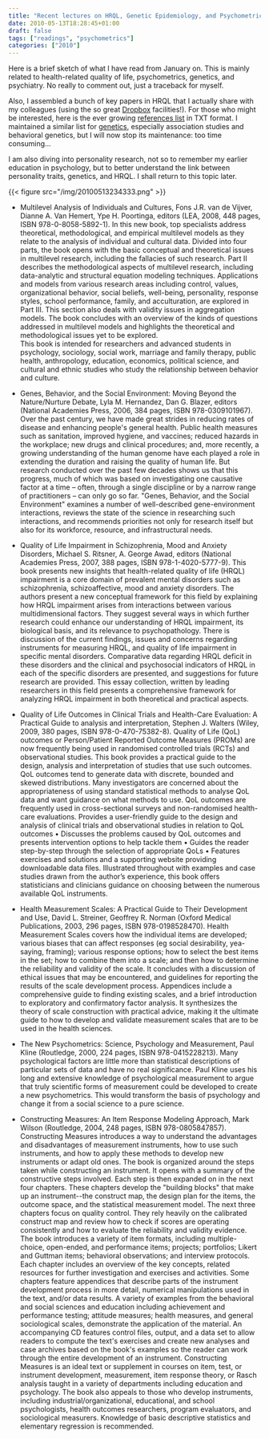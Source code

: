 ```yaml
---
title: "Recent lectures on HRQL, Genetic Epidemiology, and Psychometrics"
date: 2010-05-13T18:28:45+01:00
draft: false
tags: ["readings", "psychometrics"]
categories: ["2010"]
---
```


Here is a brief sketch of what I have read from January on. This is mainly related to health-related quality of life, psychometrics, genetics, and psychiatry. No really to comment out, just a traceback for myself.

Also, I assembled a bunch of key papers in HRQL that I actually share with my colleagues (using the so great [Dropbox][Dropbox] facilities!). For those who might be interested, here is the ever growing [references list][references list] in TXT format. I maintained a similar list for [genetics][genetics], especially association studies and behavioral genetics, but I will now stop its maintenance: too time consuming...

I am also diving into personality research, not so to remember my earlier education in psychology, but to better understand the link between personality traits, genetics, and HRQL. I shall return to this topic later.

{{< figure src="/img/20100513234333.png" >}}

- Multilevel Analysis of Individuals and Cultures, Fons J.R. van de Vijver, Dianne A. Van Hemert, Ype H. Poortinga, editors (LEA, 2008, 448 pages, ISBN 978-0-8058-5892-1).
In this new book, top specialists address theoretical, methodological, and empirical multilevel models as they relate to the analysis of individual and cultural data. Divided into four parts, the book opens with the basic conceptual and theoretical issues in multilevel research, including the fallacies of such research. Part II describes the methodological aspects of multilevel research, including data-analytic and structural equation modeling techniques. Applications and models from various research areas including control, values, organizational behavior, social beliefs, well-being, personality, response styles, school performance, family, and acculturation, are explored in Part III. This section also deals with validity issues in aggregation models. The book concludes with an overview of the kinds of questions addressed in multilevel models and highlights the theoretical and methodological issues yet to be explored.<br />
This book is intended for researchers and advanced students in psychology, sociology, social work, marriage and family therapy, public health, anthropology, education, economics, political science, and cultural and ethnic studies who study the relationship between behavior and culture.

- Genes, Behavior, and the Social Environment: Moving Beyond the Nature/Nurture Debate, Lyla M. Hernandez, Dan G. Blazer, editors (National Academies Press, 2006, 384 pages, ISBN 978-0309101967).
Over the past century, we have made great strides in reducing rates of disease and enhancing people's general health. Public health measures such as sanitation, improved hygiene, and vaccines; reduced hazards in the workplace; new drugs and clinical procedures; and, more recently, a growing understanding of the human genome have each played a role in extending the duration and raising the quality of human life. But research conducted over the past few decades shows us that this progress, much of which was based on investigating one causative factor at a time – often, through a single discipline or by a narrow range of practitioners – can only go so far. "Genes, Behavior, and the Social Environment" examines a number of well-described gene-environment interactions, reviews the state of the science in researching such interactions, and recommends priorities not only for research itself but also for its workforce, resource, and infrastructural needs.

- Quality of Life Impairment in Schizophrenia, Mood and Anxiety Disorders, Michael S. Ritsner, A. George Awad, editors (National Academies Press, 2007, 388 pages, ISBN 978-1-4020-5777-9). This book presents new insights that health-related quality of life (HRQL) impairment is a core domain of prevalent mental disorders such as schizophrenia, schizoaffective, mood and anxiety disorders. The authors present a new conceptual framework for this field by explaining how HRQL impairment arises from interactions between various multidimensional factors. They suggest several ways in which further research could enhance our understanding of HRQL impairment, its biological basis, and its relevance to psychopathology. There is discussion of the current findings, issues and concerns regarding instruments for measuring HRQL, and quality of life impairment in specific mental disorders. Comparative data regarding HRQL deficit in these disorders and the clinical and psychosocial indicators of HRQL in each of the specific disorders are presented, and suggestions for future research are provided. This essay collection, written by leading researchers in this field presents a comprehensive framework for analyzing HRQL impairment in both theoretical and practical aspects.

- Quality of Life Outcomes in Clinical Trials and Health-Care Evaluation: A Practical Guide to analysis and interpretation, Stephen J. Walters (Wiley, 2009, 380 pages, ISBN 978-0-470-75382-8). Quality of Life (QoL) outcomes or Person/Patient Reported Outcome Measures (PROMs) are now frequently being used in randomised controlled trials (RCTs) and observational studies. This book provides a practical guide to the design, analysis and interpretation of studies that use such outcomes.
QoL outcomes tend to generate data with discrete, bounded and skewed distributions. Many investigators are concerned about the appropriateness of using standard statistical methods to analyse QoL data and want guidance on what methods to use. QoL outcomes are frequently used in cross-sectional surveys and non-randomised health-care evaluations.
Provides a user-friendly guide to the design and analysis of clinical trials and observational studies in relation to QoL outcomes • Discusses the problems caused by QoL outcomes and presents intervention options to help tackle them • Guides the reader step-by-step through the selection of appropriate QoLs • Features exercises and solutions and a supporting website providing downloadable data files.
Illustrated throughout with examples and case studies drawn from the author’s experience, this book offers statisticians and clinicians guidance on choosing between the numerous available QoL instruments.

- Health Measurement Scales: A Practical Guide to Their Development and Use, David L. Streiner, Geoffrey R. Norman (Oxford Medical Publications, 2003, 296 pages, ISBN 978-0198528470). Health Measurement Scales covers how the individual items are developed; various biases that can affect responses (eg social desirability, yea-saying, framing); various response options; how to select the best items in the set; how to combine them into a scale; and then how to determine the reliability and validity of the scale. It concludes with a discussion of ethical issues that may be encountered, and guidelines for reporting the results of the scale development process. Appendices include a comprehensive guide to finding existing scales, and a brief introduction to exploratory and confirmatory factor analysis. It synthesizes the theory of scale construction with practical advice, making it the ultimate guide to how to develop and validate measurement scales that are to be used in the health sciences.

- The New Psychometrics: Science, Psychology and Measurement, Paul Kline (Routledge, 2000, 224 pages, ISBN 978-0415228213). Many psychological factors are little more than statistical descriptions of particular sets of data and have no real significance. Paul Kline uses his long and extensive knowledge of psychological measurement to argue that truly scientific forms of measurement could be developed to create a new psychometrics. This would transform the basis of psychology and change it from a social science to a pure science.

- Constructing Measures: An Item Response Modeling Approach, Mark Wilson (Routledge, 2004, 248 pages, ISBN 978-0805847857). Constructing Measures introduces a way to understand the advantages and disadvantages of measurement instruments, how to use such instruments, and how to apply these methods to develop new instruments or adapt old ones. The book is organized around the steps taken while constructing an instrument. It opens with a summary of the constructive steps involved. Each step is then expanded on in the next four chapters. These chapters develop the "building blocks" that make up an instrument--the construct map, the design plan for the items, the outcome space, and the statistical measurement model. The next three chapters focus on quality control. They rely heavily on the calibrated construct map and review how to check if scores are operating consistently and how to evaluate the reliability and validity evidence. The book introduces a variety of item formats, including multiple-choice, open-ended, and performance items; projects; portfolios; Likert and Guttman items; behavioral observations; and interview protocols.
Each chapter includes an overview of the key concepts, related resources for further investigation and exercises and activities. Some chapters feature appendices that describe parts of the instrument development process in more detail, numerical manipulations used in the text, and/or data results. A variety of examples from the behavioral and social sciences and education including achievement and performance testing; attitude measures; health measures, and general sociological scales, demonstrate the application of the material. An accompanying CD features control files, output, and a data set to allow readers to compute the text's exercises and create new analyses and case archives based on the book's examples so the reader can work through the entire development of an instrument.
Constructing Measures is an ideal text or supplement in courses on item, test, or instrument development, measurement, item response theory, or Rasch analysis taught in a variety of departments including education and psychology. The book also appeals to those who develop instruments, including industrial/organizational, educational, and school psychologists, health outcomes researchers, program evaluators, and sociological measurers. Knowledge of basic descriptive statistics and elementary regression is recommended.


[Dropbox]: http://www.dropbox.com
[references list]: /pub/hrql_refs_may2010.txt
[genetics]: /pub/gene_refs_may2010.txt